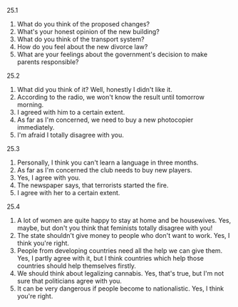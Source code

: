 25.1
  1. What do you think of the proposed changes?
  2. What's your honest opinion of the new building?
  3. What do you think of the transport system?
  4. How do you feel about the new divorce law?
  5. What are your feelings about the government's decision to make parents responsible?

25.2
  1. What did you think of it?
     Well, honestly I didn't like it.
  2. According to the radio, we won't know the result until tomorrow morning.
  3. I agreed with him to a certain extent.
  4. As far as I'm concerned, we need to buy a new photocopier immediately.
  5. I'm afraid I totally disagree with you.

25.3
  1. Personally, I think you can't learn a language in three months.
  2. As far as I'm concerned the club needs to buy new players.
  3. Yes, I agree with you.
  4. The newspaper says, that terrorists started the fire.
  5. I agree with her to a certain extent.

25.4
  1. A lot of women are quite happy to stay at home and be housewives.
     Yes, maybe, but don't you think that feminists totally disagree with you!
  2. The state shouldn't give money to people who don't want to work.
     Yes, I think you're right.
  3. People from developing countries need all the help we can give them.
     Yes, I partly agree with it, but I think countries which help those countries should help themselves firstly.
  4. We should think about legalizing cannabis.
     Yes, that's true, but I'm not sure that politicians agree with you.
  5. It can be very dangerous if people become to nationalistic.
     Yes, I think you're right.